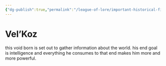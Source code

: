 ```yaml
---
{"dg-publish":true,"permalink":"/league-of-lore/important-historical-figures/vel-koz/"}
---
```


# Vel’Koz
this void born is set out to gather information about the world. his end goal is intelligence and everything he consumes to that end makes him more and more powerful. 